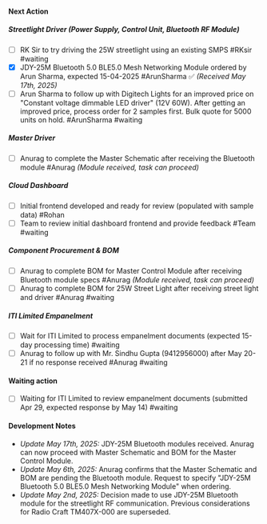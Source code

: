 #### Next Action

##### Streetlight Driver (Power Supply, Control Unit, Bluetooth RF Module)
- [ ] RK Sir to try driving the 25W streetlight using an existing SMPS #RKsir #waiting
- [x] JDY-25M Bluetooth 5.0 BLE5.0 Mesh Networking Module ordered by Arun Sharma, expected 15-04-2025 #ArunSharma ✅ *(Received May 17th, 2025)*
- [ ] Arun Sharma to follow up with Digitech Lights for an improved price on "Constant voltage dimmable LED driver" (12V 60W). After getting an improved price, process order for 2 samples first. Bulk quote for 5000 units on hold. #ArunSharma #waiting

##### Master Driver
- [ ] Anurag to complete the Master Schematic after receiving the Bluetooth module #Anurag *(Module received, task can proceed)*

##### Cloud Dashboard
- [ ] Initial frontend developed and ready for review (populated with sample data) #Rohan
- [ ] Team to review initial dashboard frontend and provide feedback #Team #waiting

##### Component Procurement & BOM
- [ ] Anurag to complete BOM for Master Control Module after receiving Bluetooth module specs #Anurag *(Module received, task can proceed)*
- [ ] Anurag to complete BOM for 25W Street Light after receiving street light and driver #Anurag #waiting

##### ITI Limited Empanelment
- [ ] Wait for ITI Limited to process empanelment documents (expected 15-day processing time) #waiting
- [ ] Anurag to follow up with Mr. Sindhu Gupta (9412956000) after May 20-21 if no response received #Anurag #waiting

#### Waiting action
- [ ] Waiting for ITI Limited to review empanelment documents (submitted Apr 29, expected response by May 14) #waiting

#### Development Notes
- *Update May 17th, 2025:* JDY-25M Bluetooth modules received. Anurag can now proceed with Master Schematic and BOM for the Master Control Module.
- *Update May 6th, 2025:* Anurag confirms that the Master Schematic and BOM are pending the Bluetooth module. Request to specify "JDY-25M Bluetooth 5.0 BLE5.0 Mesh Networking Module" when ordering.
- *Update May 2nd, 2025:* Decision made to use JDY-25M Bluetooth module for the streetlight RF communication. Previous considerations for Radio Craft TM407X-000 are superseded.